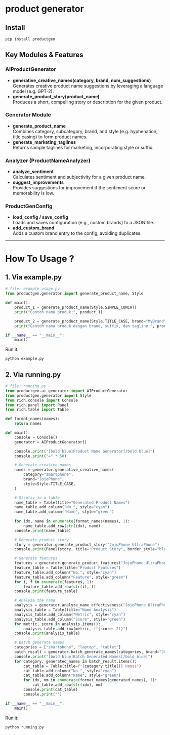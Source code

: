 # product generator

## Install

```python
pip install productgen
```

## Key Modules & Features

### AIProductGenerator
- **generative_creative_names(category, brand, num_suggestions)**  
  Generates creative product name suggestions by leveraging a language model (e.g. GPT-2).  
- **generate_product_story(product_name)**  
  Produces a short, compelling story or description for the given product.  

### Generator Module
- **generate_product_name**  
  Combines category, subcategory, brand, and style (e.g. hyphenation, title casing) to form product names.  
- **generate_marketing_taglines**  
  Returns sample taglines for marketing, incorporating style or suffix.  

### Analyzer (ProductNameAnalyzer)
- **analyze_sentiment**  
  Calculates sentiment and subjectivity for a given product name.  
- **suggest_improvements**  
  Provides suggestions for improvement if the sentiment score or memorability is low.

### ProductGenConfig
- **load_config / save_config**  
  Loads and saves configuration (e.g., custom brands) to a JSON file.  
- **add_custom_brand**  
  Adds a custom brand entry to the config, avoiding duplicates.

---

# How To Usage ?

## 1. Via example.py
```py
# file: example_usage.py
from productgen.generator import generate_product_name, Style

def main():
    product_1 = generate_product_name(Style.SIMPLE_CONCAT)
    print("Contoh nama produk:", product_1)

    product_2 = generate_product_name(Style.TITLE_CASE, brand="MyBrand", use_suffix=True, use_tagline=True)
    print("Contoh nama produk dengan brand, suffix, dan tagline:", product_2)

if __name__ == "__main__":
    main()
```
Run it:
```bash
python example.py
```

## 2. Via running.py
```py
# file: running.py
from productgen.ai_generator import AIProductGenerator
from productgen.generator import Style
from rich.console import Console
from rich.panel import Panel
from rich.table import Table

def format_names(names):
    return names

def main():
    console = Console()
    generator = AIProductGenerator()

    console.print("[bold blue]Product Name Generator[/bold blue]")
    console.print("=" * 50)

    # Generate creative names
    names = generator.generative_creative_names(
        category="smartphone",
        brand="JojoPhone",
        style=Style.TITLE_CASE,
    )

    # Display in a table
    name_table = Table(title="Generated Product Names")
    name_table.add_column("No.", style="cyan")
    name_table.add_column("Name", style="green")
    
    for idx, name in enumerate(format_names(names), 1):
        name_table.add_row(str(idx), name)
    console.print(name_table)

    # Generate product story
    story = generator.generate_product_story("JojoPhone UltraPhone")
    console.print(Panel(story, title="Product Story", border_style="blue"))

    # Generate features
    features = generator.generate_product_features("JojoPhone UltraPhone", "smartphone")
    feature_table = Table(title="Product Features")
    feature_table.add_column("No.", style="cyan")
    feature_table.add_column("Feature", style="green")
    for i, f in enumerate(features, 1):
        feature_table.add_row(str(i), f)
    console.print(feature_table)

    # Analyze the name
    analysis = generator.analyze_name_effectiveness("JojoPhone UltraPhone")
    analysis_table = Table(title="Name Analysis")
    analysis_table.add_column("Metric", style="cyan")
    analysis_table.add_column("Score", style="green")
    for metric, score in analysis.items():
        analysis_table.add_row(metric, f"{score:.2f}")
    console.print(analysis_table)

    # Batch generate names
    categories = ["smartphone", "laptop", "tablet"]
    batch_result = generator.batch_generate_names(categories, brand="JojoPhone")
    console.print("[bold blue]Batch Generated Names[/bold blue]")
    for category, generated_names in batch_result.items():
        cat_table = Table(title=f"{category.title()} Names")
        cat_table.add_column("No.", style="cyan")
        cat_table.add_column("Name", style="green")
        for idx, nm in enumerate(format_names(generated_names), 1):
            cat_table.add_row(str(idx), nm)
        console.print(cat_table)
        console.print("")

if __name__ == "__main__":
    main()
```
Run it:
```bash
python running.py
```